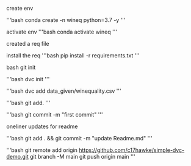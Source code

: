 create env

'''bash
conda create -n wineq python=3.7 -y
'''

activate env
'''bash
conda activate wineq
'''

created a req file

install the req
'''bash
pip install -r requirements.txt
'''

bash
git init


'''bash
dvc init
'''

'''bash
dvc add data_given/winequality.csv
'''

'''bash
git add.
'''

'''bash
git  commit -m "first commit"
'''


oneliner updates for readme

'''bash
git add . && git commit -m "update Readme.md"
'''

'''bash
git remote add origin https://github.com/c17hawke/simple-dvc-demo.git
git branch -M main
git push origin main
'''